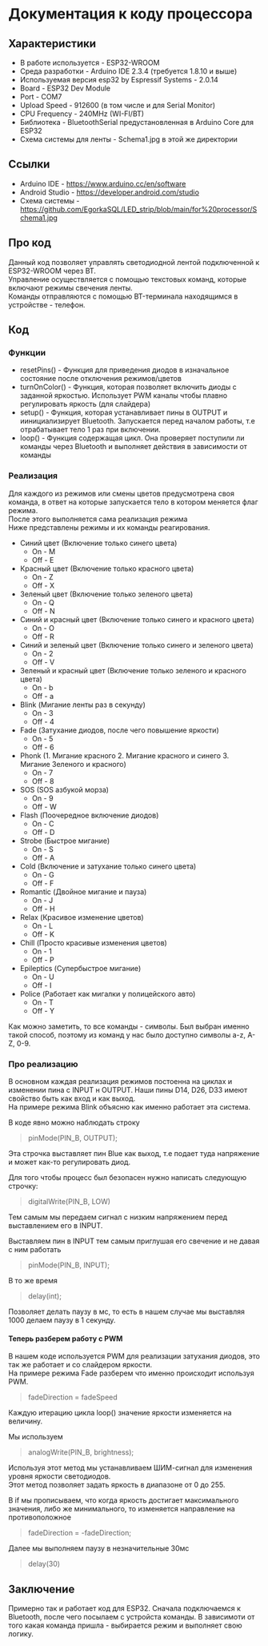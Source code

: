 # Документация к коду процессора

## Характеристики ##

+ В работе используется - ESP32-WROOM
+ Среда разработки - Arduino IDE 2.3.4 (требуется 1.8.10 и выше)
+ Используемая версия esp32 by Espressif Systems - 2.0.14
+ Board - ESP32 Dev Module
+ Port - COM7
+ Upload Speed - 912600 (в том числе и для Serial Monitor)
+ CPU Frequency - 240MHz (WI-FI/BT)
+ Библиотека - BluetoothSerial предустановленная в Arduino Core для ESP32
+ Схема системы для ленты - Schema1.jpg в этой же директории

## Ссылки ##

+ Arduino IDE - https://www.arduino.cc/en/software
+ Android Studio - https://developer.android.com/studio
+ Схема системы - https://github.com/EgorkaSQL/LED_strip/blob/main/for%20processor/Schema1.jpg

## Про код ##

Данный код позволяет управлять светодиодной лентой подключенной к ESP32-WROOM через BT. \
Управление осуществляется с помощью текстовых команд, которые включают режимы свечения ленты.\
Команды отправляются с помощью BT-терминала находящимся в устройстве - телефон.

## Код ##

### Функции ###

+ resetPins() - Функция для приведения диодов в изначальное состояние после отключения режимов/цветов
+ turnOnColor() - Функция, которая позволяет включить диоды с заданной яркостью. Использует PWM каналы чтобы плавно регулировать яркость (для слайдера)
+ setup() - Функция, которая устанавливает пины в OUTPUT и иинициализирует Bluetooth. Запускается перед началом работы, т.е отрабатывает тело 1 раз при включении.
+ loop() - Функция содержащая цикл. Она проверяет поступили ли команды через Bluetooth и выполняет действия в зависимости от команды

### Реализация ###

Для каждого из режимов или смены цветов предусмотрена своя команда, в ответ на которые запускается тело в котором меняется флаг режима.\
После этого выполняется сама реализация режима\
Ниже представлены режимы и их команды реагирования.

+ Синий цвет (Включение только синего цвета)
  + On - M
  + Off - E
+ Красный цвет (Включение только красного цвета)
  + On - Z
  + Off - X
+ Зеленый цвет (Включение только зеленого цвета)
  + On - Q
  + Off - N
+ Синий и красный цвет (Включение только синего и красного цвета)
  + On - O
  + Off - R
+ Синий и зеленый цвет (Включение только синего и зеленого цвета)
  + On - 2
  + Off - V
+ Зеленый и красный цвет (Включение только зеленого и красного цвета)
  + On - b
  + Off - a
+ Blink (Мигание ленты раз в секунду)
  + On - 3
  + Off - 4
+ Fade (Затухание диодов, после чего повышение яркости)
  + On - 5
  + Off - 6
+ Phonk (1. Мигание красного 2. Мигание красного и синего 3. Мигание Зеленого и красного)
  + On - 7
  + Off - 8
+ SOS (SOS азбукой морза)
  + On - 9
  + Off - W
+ Flash (Поочередное включение диодов)
  + On - C
  + Off - D
+ Strobe (Быстрое мигание)
  + On - S
  + Off - A
+ Cold (Включение и затухание только синего цвета)
  + On - G
  + Off - F
+ Romantic (Двойное мигание и пауза)
  + On - J
  + Off - H
+ Relax (Красивое изменение цветов)
  + On - L
  + Off - K
+ Chill (Просто красивые изменения цветов)
  + On - 1
  + Off - P
+ Epileptics (Супербыстрое мигание)
  + On - U
  + Off - I
+ Police (Работает как мигалки у полицейского авто)
  + On - T
  + Off - Y

Как можно заметить, то все команды - символы. Был выбран именно такой способ, поэтому из команд у нас было доступно символы a-z, A-Z, 0-9.

### Про реализацию ###

В основном каждая реализация режимов постоенна на циклах и изменении пина с INPUT н OUTPUT. Наши пины D14, D26, D33 имеют свойство быть как вход и как выход.\
На примере режима Blink объясню как именно работает эта система.

В коде явно можно наблюдать строку
> pinMode(PIN_B, OUTPUT);

Эта строчка выставляет пин Blue как выход, т.е подает туда напряжение и может как-то регулировать диод.

Для того чтобы процесс был безопасен нужно написать следующую строчку:
> digitalWrite(PIN_B, LOW)

Тем самым мы передаем сигнал с низким напряжением перед выставлением его в INPUT.

Выставляем пин в INPUT тем самым приглушая его свечение и не давая с ним работать
> pinMode(PIN_B, INPUT);

В то же время
> delay(int);

Позволяет делать паузу в мс, то есть в нашем случае мы выставляя 1000 делаем паузу в 1 секунду.

#### Теперь разберем работу с PWM ####

В нашем коде используется PWM для реализации затухания диодов, это так же работает и со слайдером яркости.\
На примере режима Fade разберем что именно происходит используя PWM.

> fadeDirection = fadeSpeed

Каждую итерацию цикла loop() значение яркости изменяется на величину.

Мы используем
> analogWrite(PIN_B, brightness);

Используя этот метод мы устанавливаем ШИМ-сигнал для изменения уровня яркости светодиодов.\
Этот метод позволяет задать яркость в диапазоне от 0 до 255.

В if мы прописываем, что когда яркость достигает максимального значения, либо же минимального, то изменяется направление на противоположное
> fadeDirection = -fadeDirection;

Далее мы выполняем паузу в незначительные 30мс
> delay(30)

## Заключение ##

Примерно так и работает код для ESP32. Сначала подключаемся к Bluetooth, после чего посылаем с устройста команды. В зависимоти от того какая команда пришла - выбирается режим и выполняет свою логику.
